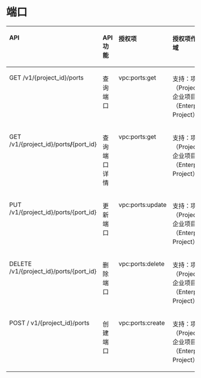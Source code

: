 # 端口<a name="ZH-CN_TOPIC_0201534290"></a>

<a name="table165141341536"></a>
<table><thead align="left"><tr id="row1060515405312"><th class="cellrowborder" valign="top" width="35.35353535353536%" id="mcps1.1.5.1.1"><p id="p460514415534"><a name="p460514415534"></a><a name="p460514415534"></a>API</p>
</th>
<th class="cellrowborder" valign="top" width="22.222222222222225%" id="mcps1.1.5.1.2"><p id="p260518435315"><a name="p260518435315"></a><a name="p260518435315"></a>API功能</p>
</th>
<th class="cellrowborder" valign="top" width="16.16161616161616%" id="mcps1.1.5.1.3"><p id="p46053435317"><a name="p46053435317"></a><a name="p46053435317"></a>授权项</p>
</th>
<th class="cellrowborder" valign="top" width="26.26262626262626%" id="mcps1.1.5.1.4"><p id="p960524165312"><a name="p960524165312"></a><a name="p960524165312"></a>授权项作用域</p>
</th>
</tr>
</thead>
<tbody><tr id="row1260584195313"><td class="cellrowborder" valign="top" width="35.35353535353536%" headers="mcps1.1.5.1.1 "><p id="p176058485311"><a name="p176058485311"></a><a name="p176058485311"></a>GET /v1/{project_id}/ports</p>
</td>
<td class="cellrowborder" valign="top" width="22.222222222222225%" headers="mcps1.1.5.1.2 "><p id="p15605144135314"><a name="p15605144135314"></a><a name="p15605144135314"></a>查询端口</p>
</td>
<td class="cellrowborder" valign="top" width="16.16161616161616%" headers="mcps1.1.5.1.3 "><p id="p206058414532"><a name="p206058414532"></a><a name="p206058414532"></a>vpc:ports:get</p>
</td>
<td class="cellrowborder" valign="top" width="26.26262626262626%" headers="mcps1.1.5.1.4 "><p id="p146050419539"><a name="p146050419539"></a><a name="p146050419539"></a>支持：项目（Project）、企业项目（Enterprise Project）</p>
</td>
</tr>
<tr id="row260518425310"><td class="cellrowborder" valign="top" width="35.35353535353536%" headers="mcps1.1.5.1.1 "><p id="p76051344536"><a name="p76051344536"></a><a name="p76051344536"></a>GET /v1/{project_id}/ports<strong id="b72361288312"><a name="b72361288312"></a><a name="b72361288312"></a>/</strong>{port_id}</p>
</td>
<td class="cellrowborder" valign="top" width="22.222222222222225%" headers="mcps1.1.5.1.2 "><p id="p1060513425310"><a name="p1060513425310"></a><a name="p1060513425310"></a>查询端口详情</p>
</td>
<td class="cellrowborder" valign="top" width="16.16161616161616%" headers="mcps1.1.5.1.3 "><p id="p1060514125318"><a name="p1060514125318"></a><a name="p1060514125318"></a>vpc:ports:get</p>
</td>
<td class="cellrowborder" valign="top" width="26.26262626262626%" headers="mcps1.1.5.1.4 "><p id="p1260620485312"><a name="p1260620485312"></a><a name="p1260620485312"></a>支持：项目（Project）、企业项目（Enterprise Project）</p>
</td>
</tr>
<tr id="row1560612416538"><td class="cellrowborder" valign="top" width="35.35353535353536%" headers="mcps1.1.5.1.1 "><p id="p3606045534"><a name="p3606045534"></a><a name="p3606045534"></a>PUT /v1/{project_id}/ports/{port_id}</p>
</td>
<td class="cellrowborder" valign="top" width="22.222222222222225%" headers="mcps1.1.5.1.2 "><p id="p176062475310"><a name="p176062475310"></a><a name="p176062475310"></a>更新端口</p>
</td>
<td class="cellrowborder" valign="top" width="16.16161616161616%" headers="mcps1.1.5.1.3 "><p id="p1606154165312"><a name="p1606154165312"></a><a name="p1606154165312"></a>vpc:ports:update</p>
</td>
<td class="cellrowborder" valign="top" width="26.26262626262626%" headers="mcps1.1.5.1.4 "><p id="p86061542539"><a name="p86061542539"></a><a name="p86061542539"></a>支持：项目（Project）、企业项目（Enterprise Project）</p>
</td>
</tr>
<tr id="row126061241530"><td class="cellrowborder" valign="top" width="35.35353535353536%" headers="mcps1.1.5.1.1 "><p id="p66061846533"><a name="p66061846533"></a><a name="p66061846533"></a>DELETE /v1/{project_id}/ports/{port_id}</p>
</td>
<td class="cellrowborder" valign="top" width="22.222222222222225%" headers="mcps1.1.5.1.2 "><p id="p1760674135315"><a name="p1760674135315"></a><a name="p1760674135315"></a>删除端口</p>
</td>
<td class="cellrowborder" valign="top" width="16.16161616161616%" headers="mcps1.1.5.1.3 "><p id="p86062411533"><a name="p86062411533"></a><a name="p86062411533"></a>vpc:ports:delete</p>
</td>
<td class="cellrowborder" valign="top" width="26.26262626262626%" headers="mcps1.1.5.1.4 "><p id="p206061845535"><a name="p206061845535"></a><a name="p206061845535"></a>支持：项目（Project）、企业项目（Enterprise Project）</p>
</td>
</tr>
<tr id="row16606164125318"><td class="cellrowborder" valign="top" width="35.35353535353536%" headers="mcps1.1.5.1.1 "><p id="p8606174115313"><a name="p8606174115313"></a><a name="p8606174115313"></a>POST / v1/{project_id}/ports</p>
</td>
<td class="cellrowborder" valign="top" width="22.222222222222225%" headers="mcps1.1.5.1.2 "><p id="p860617414533"><a name="p860617414533"></a><a name="p860617414533"></a>创建端口</p>
</td>
<td class="cellrowborder" valign="top" width="16.16161616161616%" headers="mcps1.1.5.1.3 "><p id="p13606154135312"><a name="p13606154135312"></a><a name="p13606154135312"></a>vpc:ports:create</p>
</td>
<td class="cellrowborder" valign="top" width="26.26262626262626%" headers="mcps1.1.5.1.4 "><p id="p116066418531"><a name="p116066418531"></a><a name="p116066418531"></a>支持：项目（Project）、企业项目（Enterprise Project）</p>
</td>
</tr>
</tbody>
</table>

